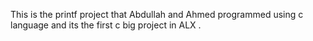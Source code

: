 This is the printf project that Abdullah and Ahmed programmed using c language and its the first c big project in ALX .
